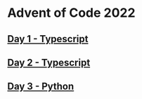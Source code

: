 # Advent of Code 2022

## [Day 1 - Typescript](days/1/index.ts)

## [Day 2 - Typescript](days/2/index.ts)

## [Day 3 - Python](days/2/index.py)
